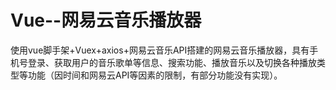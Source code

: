 # Vue--网易云音乐播放器
使用vue脚手架+Vuex+axios+网易云音乐API搭建的网易云音乐播放器，具有手机号登录、获取用户的音乐歌单等信息、搜索功能、播放音乐以及切换各种播放类型等功能（因时间和网易云API等因素的限制，有部分功能没有实现）。

